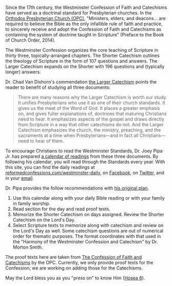 Since the 17th century, the Westminster Confession of Faith and Catechisms have served as a doctrinal standard for Presbyterian churches. In the [Orthodox Presbyterian Church (OPC)](http://www.opc.org), "Ministers, elders, and deacons... are required to believe the Bible as the only infallible rule of faith and practice, to sincerely receive and adopt the Confession of Faith and Catechisms as containing the system of doctrine taught in Scripture" (Preface to the Book of Church Order, 2014).

The Westminster Confession organizes the core teaching of Scripture in thirty three, topically-arranged chapters. The Shorter Catechism outlines the theology of Scripture in the form of 107 questions and answers. The Larger Catechism expands on the Shorter with 196 questions and (typically longer) answers.

Dr. Chad Van Dixhorn's commendation [the Larger Catechism](http://www.opc.org/new_horizons/NH00/0010b.html) points the reader to benefit of studying all three documents:

<blockquote class="blockquote">There are many reasons why the Larger Catechism is worth our study. It unifies Presbyterians who use it as one of their church standards. It gives us the meat of the Word of God. It places a greater emphasis on, and gives fuller explanations of, doctrines that maturing Christians need to hear. It emphasizes aspects of the gospel and draws directly from Scripture in a way that other catechisms do not. And the Larger Catechism emphasizes the church, the ministry, preaching, and the sacraments at a time when Presbyterians&mdash;and in fact all Christians&mdash;need to hear of them.</blockquote>

To encourage Christians to read the Westminster Standards, Dr. Joey Pipa Jr. has prepared [a calendar of readings](/westminster-daily/reading-plan) from these three documents. By following his calendar, you will read through the Standards every year. With this site, you can find the daily readings at [reformedconfessions.com/westminster-daily](http://www.reformedconfessions.com/westminster-daily), on [Facebook](https://www.facebook.com/westminsterdaily/), on [Twitter](https://twitter.com/refconfessions), and in your [email](https://feed.press/e/mailverify?feed_id=westminster-daily).

Dr. Pipa provides the follow recommendations with [his original
plan](https://www.gpts.edu/resources/documents/Calendar%20Readings%20in%20WestminsterNumbered.pdf).

1. Use this calendar along with your daily Bible reading or with your
family in family worship.
2. Read section for the day and read proof texts.
3. Memorize the Shorter Catechism on days assigned. Review the
Shorter Catechism on the Lord's Day.
4. Select Scripture texts to memorize along with catechism and
review on the Lord's Day as well.
Some catechism questions are out of numerical order for thematic
purposes. The format coordinates with that used in the "Harmony of the
Westminster Confession and Catechism" by Dr. Morton Smith.

The proof texts here are taken from [The Confession of Faith and Catechisms](http://www.opc.org/confessions.html) by the OPC. Currently, we only provide proof texts for the Confession; we are working on adding those for the Catechisms.

May the Lord bless you as you "press on" to know Him ([Hosea 6](http://www.esvbible.org/Hosea6:3/)).